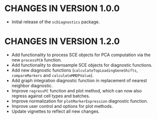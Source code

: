 # CHANGES IN VERSION 1.0.0
* Initial release of the `scDiagnostics` package.

# CHANGES IN VERSION 1.2.0
* Add functionality to process SCE objects for PCA computation via the new `processPCA` function.
* Add functionality to downsample SCE objects for diagnostic functions.
* Add new diagnostic functions (`calculateTopLoadingGeneShifts`, `compareMarkers` and `calculateMMDPValue`).
* Add graph integration diagnostic function in replacement of nearest neighbor diagnostic.
* Improve `regressPC` function and plot method, which can now also regress against cell types and batches.
* Improve normalization for `plotMarkerExpression` diagnostic function.
* Improve user control and options for plot methods.
* Update vignettes to reflect all new changes.
